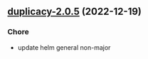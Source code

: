 

## [duplicacy-2.0.5](https://github.com/truecharts/charts/compare/duplicacy-2.0.4...duplicacy-2.0.5) (2022-12-19)

### Chore

- update helm general non-major
  
  